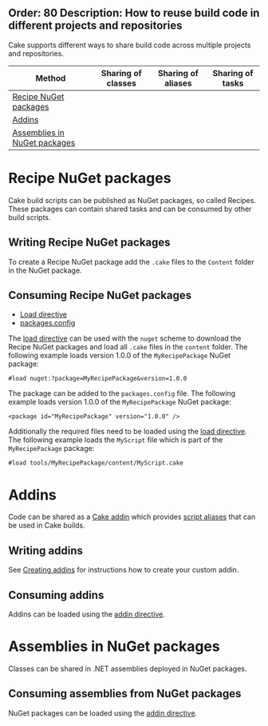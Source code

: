 Order: 80
Description: How to reuse build code in different projects and repositories
---

Cake supports different ways to share build code across multiple projects and repositories.

| Method                         | Sharing of classes                              | Sharing of aliases                              | Sharing of tasks                                |
|--------------------------------|-------------------------------------------------|-------------------------------------------------|-------------------------------------------------|
| [Recipe NuGet packages]        | <i class="fa fa-check" style="color:green"></i> | <i class="fa fa-times" style="color:red"></i>   | <i class="fa fa-check" style="color:green"></i> |
| [Addins]                       | <i class="fa fa-check" style="color:green"></i> | <i class="fa fa-check" style="color:green"></i> | <i class="fa fa-times" style="color:red"></i>   |
| [Assemblies in NuGet packages] | <i class="fa fa-check" style="color:green"></i> | <i class="fa fa-times" style="color:red"></i>   | <i class="fa fa-times" style="color:red"></i>   |

[Recipe NuGet packages]: #recipe-nuget-packages
[Addins]: #addins
[Assemblies in NuGet packages]: #assemblies-in-nuget-packages

# Recipe NuGet packages

Cake build scripts can be published as NuGet packages, so called Recipes.
These packages can contain shared tasks and can be consumed by other build scripts.

## Writing Recipe NuGet packages

To create a Recipe NuGet package add the `.cake` files to the `Content` folder in the NuGet package.

## Consuming Recipe NuGet packages

<ul class="nav nav-tabs">
    <li class="active"><a data-toggle="tab" href="#load">Load directive</a></li>
    <li><a data-toggle="tab" href="#packages">packages.config</a></li>
</ul>

<div class="tab-content">
    <div id="load" class="tab-pane fade in active">
        <p>
            The <a href="/docs/writing-builds/preprocessor-directives#load-directive">load directive</a> can be used with the <code>nuget</code> scheme
            to download the Recipe NuGet packages and load all <code>.cake</code> files in the <code>content</code> folder.
            The following example loads version 1.0.0 of the <code>MyRecipePackage</code> NuGet package:
        </p>
        <p>
<pre><code class="language-csharp hljs">#load nuget:?package=MyRecipePackage&version=1.0.0</code></pre>
        </p>
    </div>
    <div id="packages" class="tab-pane fade">
        <p>
            The package can be added to the <code>packages.config</code> file.
            The following example loads version 1.0.0 of the <code>MyRecipePackage</code> NuGet package:
        </p>
        <p>
<pre><code class="language-xml hljs">&lt;package id="MyRecipePackage" version="1.0.0" /&gt;</code></pre>
        </p>
        <p>
            Additionally the required files need to be loaded using the <a href="/docs/writing-builds/preprocessor-directives#load-directive">load directive</a>.
            The following example loads the <code>MyScript</code> file which is part of the <code>MyRecipePackage</code> package:
        </p>
        <p>
<pre><code class="language-csharp hljs">#load tools/MyRecipePackage/content/MyScript.cake</code></pre>
        </p>
    </div>
</div>

# Addins

Code can be shared as a [Cake addin](/docs/extending/addins/) which provides [script aliases](/docs/fundamentals/aliases)
that can be used in Cake builds.

## Writing addins

See [Creating addins](/docs/extending/addins/creating-addins) for instructions how to create your custom addin.

## Consuming addins

Addins can be loaded using the [addin directive].

# Assemblies in NuGet packages

Classes can be shared in .NET assemblies deployed in NuGet packages.

## Consuming assemblies from NuGet packages

NuGet packages can be loaded using the [addin directive].

[addin directive]: /docs/writing-builds/preprocessor-directives#add-in-directive

